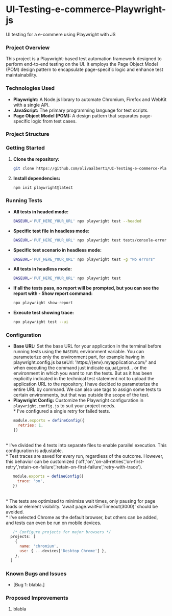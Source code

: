 # UI-Testing-e-commerce-Playwright-js
UI testing for a e-commere using Playwright with JS
### **Project Overview**

This project is a Playwright-based test automation framework designed to perform end-to-end testing on the UI. It employs the Page Object Model (POM) design pattern to encapsulate page-specific logic and enhance test maintainability.

### **Technologies Used**

* **Playwright:** A Node.js library to automate Chromium, Firefox and WebKit with a single API.
* **JavaScript:** The primary programming language for test scripts.
* **Page Object Model (POM):** A design pattern that separates page-specific logic from test cases.

### **Project Structure**

### **Getting Started**

1. **Clone the repository:**
   ```bash
   git clone https://github.com/olivaalbert1/UI-Testing-e-commerce-Playwright-js
   ```
2. **Install dependencies:**
   ```bash
   npm init playwright@latest
   ```

### **Running Tests**

* **All tests in headed mode:**
   ```bash
   BASEURL='PUT_HERE_YOUR_URL' npx playwright test --headed
   ```
* **Specific test file in headless mode:**
   ```bash
   BASEURL='PUT_HERE_YOUR_URL' npx playwright test tests/console-errors.spec.js
   ```
* **Specific test scenario in headless mode:**
   ```bash
   BASEURL='PUT_HERE_YOUR_URL' npx playwright test -g "No errors"
   ```
* **All tests in headless mode:**
   ```bash
   BASEURL='PUT_HERE_YOUR_URL' npx playwright test
   ```
* **If all the tests pass, no report will be prompted, but you can see the report with - Show report command:**
   ```bash
   npx playwright show-report
   ```
* **Execute test showing trace:**
   ```bash
   npx playwright test --ui
   ```

### **Configuration**

* **Base URL:** Set the base URL for your application in the terminal before running tests using the `BASEURL` environment variable. You can parameterize only the environment part, for example having in playwright.config.js baseUrl: 'https://{env}.myapplication.com/' and when executing the command just indicate qa,uat,prod... or the environment in which you want to run the tests. But as it has been explicitly indicated in the technical test statement not to upload the application URL to the repository, I have decided to parameterize the entire URL by command.
We can also use tags to assign some tests to certain environments, but that was outside the scope of the test.
* **Playwright Config:** Customize the Playwright configuration in `playwright.config.js` to suit your project needs.
<br> * I've configured a single retry for failed tests.
   ```js
   module.exports = defineConfig({
     retries: 1,
   })
   ```
<br> * I've divided the 4 tests into separate files to enable parallel execution. This configuration is adjustable.
<br> * Test traces are saved for every run, regardless of the outcome. However, this behavior can be customized ('off','on','on-all-retries','on-first-retry','retain-on-failure','retain-on-first-failure','retry-with-trace').
```js
   module.exports = defineConfig({
     trace: 'on',
   })
   ```
<br> * The tests are optimized to minimize wait times, only pausing for page loads or element visibility. 'await page.waitForTimeout(3000)' should be avoided.
<br> * I've selected Chrome as the default browser, but others can be added, and tests can even be run on mobile devices.
```js
   /* Configure projects for major browsers */
  projects: [
    {
      name: 'chromium',
      use: { ...devices['Desktop Chrome'] },
    },
  ]
   ```

### **Known Bugs and Issues**

* [Bug 1: blabla.]

### **Proposed Improvements**
1. blabla